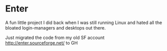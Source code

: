 # Enter
A fun little project I did back when I was still running Linux and hated all the bloated login-managers and desktops out there.

Just migrated the code from my old SF account http://enter.sourceforge.net/ to GH
